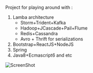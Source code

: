 Project for playing around with :

1. Lamba architecture
   * Storm+Trident+Kafka
   * Hadoop+JCascade+Pail+Flume
   * Redis+Cassandra
   * Avro + Thrift for serializations
2. Bootstrap+ReactJS+NodeJS
3. Spring
4. Java8+Ecmascript6 and etc

![ScreenShot](https://github.com/JHKTruth/pulsing/blob/master/web/nonsrc/snapshot.png?raw=true)
